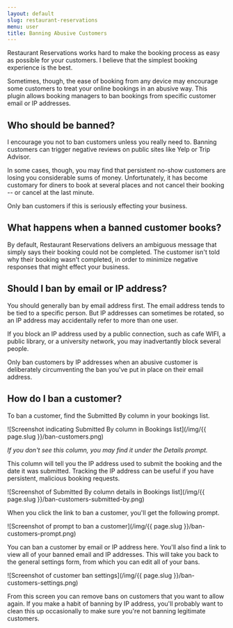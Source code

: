 ```yaml
---
layout: default
slug: restaurant-reservations
menu: user
title: Banning Abusive Customers
---
```

Restaurant Reservations works hard to make the booking process as easy as possible for your customers. I believe that the simplest booking experience is the best.

Sometimes, though, the ease of booking from any device may encourage some customers to treat your online bookings in an abusive way. This plugin allows booking managers to ban bookings from specific customer email or IP addresses.

## Who should be banned?

I encourage you not to ban customers unless you really need to. Banning customers can trigger negative reviews on public sites like Yelp or Trip Advisor.

In some cases, though, you may find that persistent no-show customers are losing you considerable sums of money. Unfortunately, it has become customary for diners to book at several places and not cancel their booking -- or cancel at the last minute.

Only ban customers if this is seriously effecting your business.

## What happens when a banned customer books?

By default, Restaurant Reservations delivers an ambiguous message that simply says their booking could not be completed. The customer isn't told why their booking wasn't completed, in order to minimize negative responses that might effect your business.

## Should I ban by email or IP address?

You should generally ban by email address first. The email address tends to be tied to a specific person. But IP addresses can sometimes be rotated, so an IP address may accidentally refer to more than one user.

If you block an IP address used by a public connection, such as cafe WIFI, a public library, or a university network, you may inadvertantly block several people.

Only ban customers by IP addresses when an abusive customer is deliberately circumventing the ban you've put in place on their email address.

## How do I ban a customer?

To ban a customer, find the Submitted By column in your bookings list.

![Screenshot indicating Submitted By column in Bookings list](/img/{{ page.slug }}/ban-customers.png)

_If you don't see this column, you may find it under the Details prompt._

This column will tell you the IP address used to submit the booking and the date it was submitted. Tracking the IP address can be useful if you have persistent, malicious booking requests.

![Screenshot of Submitted By column details in Bookings list](/img/{{ page.slug }}/ban-customers-submitted-by.png)

When you click the link to ban a customer, you'll get the following prompt.

![Screenshot of prompt to ban a customer](/img/{{ page.slug }}/ban-customers-prompt.png)

You can ban a customer by email or IP address here. You'll also find a link to view all of your banned email and IP addresses. This will take you back to the general settings form, from which you can edit all of your bans.

![Screenshot of customer ban settings](/img/{{ page.slug }}/ban-customers-settings.png)

From this screen you can remove bans on customers that you want to allow again. If you make a habit of banning by IP address, you'll probably want to clean this up occasionally to make sure you're not banning legitimate customers.
